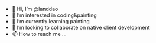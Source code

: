 - 👋 Hi, I’m @landdao
- 👀 I’m interested in coding&painting
- 🌱 I’m currently learning painting
- 💞️ I’m looking to collaborate on native client development
- 📫 How to reach me ...

<!---
landdao/landdao is a ✨ special ✨ repository because its `README.md` (this file) appears on your GitHub profile.
You can click the Preview link to take a look at your changes.
--->

